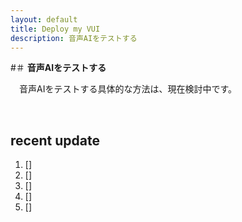 ```yaml
---
layout: default
title: Deploy my VUI
description: 音声AIをテストする
---
```


#＃ **音声AIをテストする**

　音声AIをテストする具体的な方法は、現在検討中です。

&emsp;

## **recent update**
1. []
2. []
3. []
4. []
5. []
